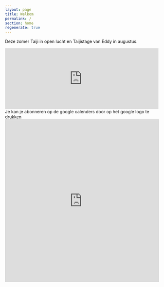```yaml
---
layout: page
title: Welkom
permalink: /
section: home
regenerate: true
---
```

Deze zomer Taiji in open lucht en Taijistage van Eddy in augustus.

<iframe src="https://calendar.google.com/calendar/embed?showTitle=0&amp;showNav=0&amp;showDate=0&amp;showPrint=0&amp;showTabs=0&amp;showCalendars=0&amp;showTz=0&amp;mode=AGENDA&amp;height=200&amp;wkst=2&amp;hl=nl&amp;bgcolor=%23FFFFFF&amp;src=eddypresent.website%40gmail.com&amp;color=%232F6309&amp;src=bnt52stornmaupomm1p01afrt0%40group.calendar.google.com&amp;color=%23125A12&amp;src=sv4bkhqqsf8snmhcjmhj8hqma4%40group.calendar.google.com&amp;color=%235F6B02&amp;ctz=Europe%2FBrussels" style="border-width:0" width="100%" height="200" frameborder="0" scrolling="no"></iframe>
Je kan je abonneren op de google calenders door op het google logo te drukken

<iframe class="airtable-embed" src="https://airtable.com/embed/shr2aHkP1Hf6Q9Jyb?backgroundColor=red" frameborder="0" onmousewheel="" width="100%" height="533" style="background: transparent; border: 1px solid #ccc;"></iframe>